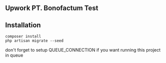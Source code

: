 ## Upwork PT. Bonofactum Test

## Installation

```
composer install
php artisan migrate --seed
```
don't forget to setup QUEUE_CONNECTION if you want running this project in queue